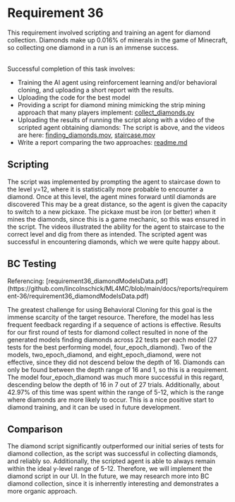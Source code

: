 <h1>Requirement 36</h1>
This requirement involved scripting and training an agent for diamond collection. Diamonds make up 0.016% of minerals in the game of Minecraft, so collecting one diamond in a run is an immense success.
       
  
&nbsp;  
Successful completion of this task involves:
- Training the AI agent using reinforcement learning and/or behavioral cloning, and uploading a short report with the results.
- Uploading the code for the best model
- Providing a script for diamond mining mimicking the strip mining approach that many players implement: [collect_diamonds.py](https://github.com/lincolnschick/ML4MC/blob/main/src/scripts/collect_diamonds.py)
- Uploading the results of running the script along with a video of the scripted agent obtaining diamonds: The script is above, and the videos are here: [finding_diamonds.mov](https://github.com/lincolnschick/ML4MC/blob/main/docs/reports/requirement-36/finding_diamonds.mov),  [staircase.mov](https://github.com/lincolnschick/ML4MC/blob/main/docs/reports/requirement-36/staircase.mov)
- Write a report comparing the two approaches: [readme.md](https://github.com/lincolnschick/ML4MC/blob/main/docs/reports/requirement-36/staircase.mov)

<h2>Scripting</h2>
The script was implemented by prompting the agent to staircase down to the level y=12, where it is statistically more probable to encounter a diamond. Once at this level, the agent 
mines forward until diamonds are discovered This may be a great distance, so the agent is given the capacity to switch to a new pickaxe. The pickaxe must be iron (or better) when it mines the diamonds, since this is a game mechanic, so this was ensured in the script.  The videos illustrated the ability for the agent to staircase to the correct level and dig from there 
as intended. The scripted agent was successful in encountering diamonds, which we were quite happy about. 

<h2>BC Testing</h2>
Referencing: [requirement36_diamondModelsData.pdf](https://github.com/lincolnschick/ML4MC/blob/main/docs/reports/requirement-36/requirement36_diamondModelsData.pdf)

The greatest challenge for using Behavioral Cloning for this goal is the immense scarcity of the target resource. Therefore, the model has less frequent feedback regarding if a sequence of actions is effective. Results for our first round of tests for diamond collect resulted in none of the generated models finding diamonds across 22 tests per each model (27 tests for the best performing model, four_epoch_diamond). Two of the models, two_epoch_diamond, and eight_epoch_diamond, were not effective, since they did not descend below the depth of 16. Diamonds can only be found between the depth range of 16 and 1, so this is a requirement. The model four_epoch_diamond was much more successful in this regard, descending below the depth of 16 in 7 out of 27 trials. Additionally, about 42.97% of this time was spent within the range of 5-12, which is the range where diamonds are more likely to occur. This is a nice positive start to diamond training, and it can be used in future development.

<h2>Comparison</h2>
The diamond script significantly outperformed our initial series of tests for diamond collection, as the script was successful in collecting diamonds, and reliably so. Additionally, the scripted agent is able to always remain within the ideal y-level range of 5-12. Therefore, we will implement the diamond script in our UI. In the future, we may research more into BC diamond collection, since it is inherrently interesting and demonstrates a more organic approach. 
